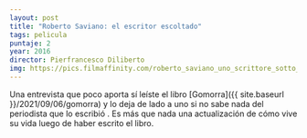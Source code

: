 ```yaml
---
layout: post
title: "Roberto Saviano: el escritor escoltado"
tags: pelicula
puntaje: 2
year: 2016
director: Pierfrancesco Diliberto
img: https://pics.filmaffinity.com/roberto_saviano_uno_scrittore_sotto_scorta-274992904-large.jpg
---
```


Una entrevista que poco aporta sí leíste el libro [Gomorra]({{ site.baseurl }}/2021/09/06/gomorra) y lo deja de lado a uno si no sabe nada del periodista que lo escribió . Es más que nada una actualización de cómo vive su vida luego de haber escrito el libro.




